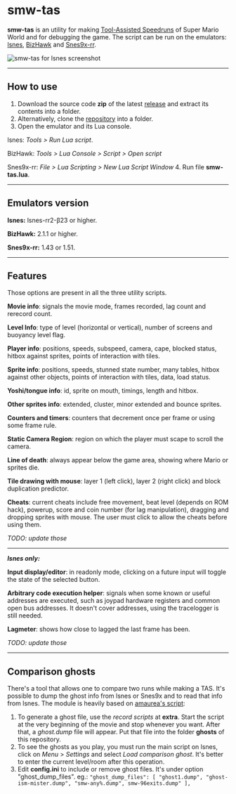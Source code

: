 smw-tas
=======
**smw-tas** is an utility for making [Tool-Assisted Speedruns](http://tasvideos.org/) of Super Mario World and for debugging the game. The script can be run on the emulators:  [lsnes](http://tasvideos.org/Lsnes.html), [BizHawk](http://tasvideos.org/BizHawk.html) and [Snes9x-rr](https://code.google.com/p/snes9x-rr/).

![smw-tas for lsnes screenshot](http://i.imgur.com/YpnrF1C.png)

----------
How to use
-------------
1. Download the source code **zip** of the latest [release](https://github.com/rodamaral/smw-tas/releases) and extract its contents into a folder.
2. Alternatively, clone the [repository](https://github.com/rodamaral/smw-tas/archive/master.zip) into a folder.
3. Open the emulator and its Lua console.

  lsnes: *Tools > Run Lua script*.

  BizHawk: *Tools > Lua Console > Script > Open script*

  Snes9x-rr: *File > Lua Scripting > New Lua Script Window*
4. Run file **smw-tas.lua**.

----------
Emulators version
-----------------
**lsnes:**
lsnes-rr2-β23 or higher.

**BizHawk:**
2.1.1 or higher.

**Snes9x-rr:**
1.43 or 1.51.

----------
Features
--------
Those options are present in all the three utility scripts.

**Movie info**: signals the movie mode, frames recorded, lag count and rerecord count.

**Level Info**: type of level (horizontal or vertical), number of screens and buoyancy level flag.

**Player info**: positions, speeds, subspeed, camera, cape, blocked status, hitbox against sprites, points of interaction with tiles.

**Sprite info**: positions, speeds, stunned state number, many tables, hitbox against other objects, points of interaction with tiles, data, load status.

**Yoshi/tongue info**: id, sprite on mouth, timings, length and hitbox.

**Other sprites info**: extended, cluster, minor extended and bounce sprites.

**Counters and timers**: counters that decrement once per frame or using some frame rule.

**Static Camera Region**: region on which the player must scape to scroll the camera.

**Line of death**: always appear below the game area, showing where Mario or sprites die.

**Tile drawing with mouse**: layer 1 (left click), layer 2 (right click) and block duplication predictor.

**Cheats**: current cheats include free movement, beat level (depends on ROM hack), powerup, score and coin number (for lag manipulation), dragging and dropping sprites with mouse. The user must click to allow the cheats before using them.

*TODO: update those*

----------
***lsnes only:***

**Input display/editor**: in readonly mode, clicking on a future input will toggle the state of the selected button.

**Arbitrary code execution helper**: signals when some known or useful addresses are executed, such as joypad hardware registers and common open bus addresses. It doesn't cover addresses, using the tracelogger is still needed.

**Lagmeter**: shows how close to lagged the last frame has been.

*TODO: update those*

----------
Comparison ghosts
--------------------------------
There's a tool that allows one to compare two runs while making a TAS. It's possible to dump the ghost info from lsnes or Snes9x and to read that info from lsnes. The module is heavily based on [amaurea's script](http://tasvideos.org/forum/viewtopic.php?p=219824&highlight=#219824):

 1.  To generate a ghost file, use the *record scripts* at **extra**. Start the script at the very beginning of the movie and stop whenever you want. After that, a *ghost.dump* file will appear. Put that file into the folder **ghosts** of this repository.
 2. To see the ghosts as you play, you must run the main script on lsnes, click on *Menu* > *Settings* and select *Load comparison ghost*. It's better to enter the current level/room after this operation.
 3. Edit **config.ini** to include or remove ghost files. It's under option "ghost_dump_files".
eg.:
`"ghost_dump_files": [ "ghost1.dump", "ghost-ism-mister.dump", "smw-any%.dump", smw-96exits.dump" ],`
